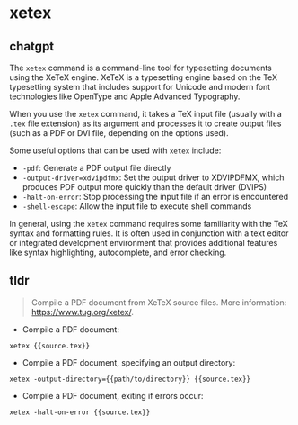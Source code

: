 # xetex 
## chatgpt 
The `xetex` command is a command-line tool for typesetting documents using the XeTeX engine. XeTeX is a typesetting engine based on the TeX typesetting system that includes support for Unicode and modern font technologies like OpenType and Apple Advanced Typography. 

When you use the `xetex` command, it takes a TeX input file (usually with a `.tex` file extension) as its argument and processes it to create output files (such as a PDF or DVI file, depending on the options used). 

Some useful options that can be used with `xetex` include:

- `-pdf`: Generate a PDF output file directly
- `-output-driver=xdvipdfmx`: Set the output driver to XDVIPDFMX, which produces PDF output more quickly than the default driver (DVIPS)
- `-halt-on-error`: Stop processing the input file if an error is encountered
- `-shell-escape`: Allow the input file to execute shell commands 

In general, using the `xetex` command requires some familiarity with the TeX syntax and formatting rules. It is often used in conjunction with a text editor or integrated development environment that provides additional features like syntax highlighting, autocomplete, and error checking. 

## tldr 
 
> Compile a PDF document from XeTeX source files.
> More information: <https://www.tug.org/xetex/>.

- Compile a PDF document:

`xetex {{source.tex}}`

- Compile a PDF document, specifying an output directory:

`xetex -output-directory={{path/to/directory}} {{source.tex}}`

- Compile a PDF document, exiting if errors occur:

`xetex -halt-on-error {{source.tex}}`
